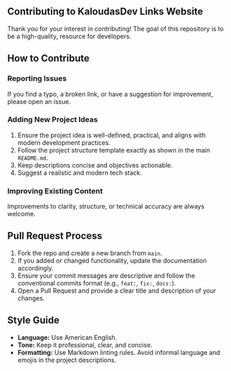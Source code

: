## Contributing to KaloudasDev Links Website

Thank you for your interest in contributing! The goal of this repository is to be a high-quality, resource for developers.

## How to Contribute

### Reporting Issues
If you find a typo, a broken link, or have a suggestion for improvement, please open an issue.

### Adding New Project Ideas
1. Ensure the project idea is well-defined, practical, and aligns with modern development practices.
2. Follow the project structure template exactly as shown in the main `README.md`.
3. Keep descriptions concise and objectives actionable.
4. Suggest a realistic and modern tech stack.

### Improving Existing Content
Improvements to clarity, structure, or technical accuracy are always welcome.

## Pull Request Process

1. Fork the repo and create a new branch from `main`.
2. If you added or changed functionality, update the documentation accordingly.
3. Ensure your commit messages are descriptive and follow the conventional commits format (e.g., `feat:`, `fix:`, `docs:`).
4. Open a Pull Request and provide a clear title and description of your changes.

## Style Guide

- **Language:** Use American English.
- **Tone:** Keep it professional, clear, and concise.
- **Formatting:** Use Markdown linting rules. Avoid informal language and emojis in the project descriptions.
